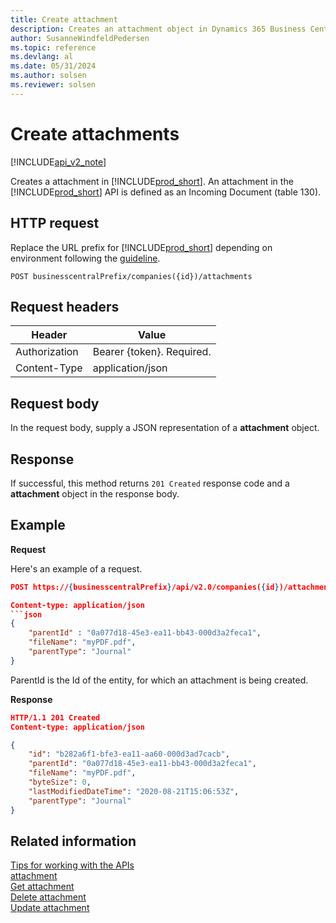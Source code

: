 ```yaml
---
title: Create attachment  
description: Creates an attachment object in Dynamics 365 Business Central.
author: SusanneWindfeldPedersen
ms.topic: reference
ms.devlang: al
ms.date: 05/31/2024
ms.author: solsen
ms.reviewer: solsen
---
```


# Create attachments

[!INCLUDE[api_v2_note](../../../includes/api_v2_note.md)]

Creates a attachment in [!INCLUDE[prod_short](../../../includes/prod_short.md)]. An attachment in the [!INCLUDE[prod_short](../../../includes/prod_short.md)] API is defined as an Incoming Document (table 130).

## HTTP request
Replace the URL prefix for [!INCLUDE[prod_short](../../../includes/prod_short.md)] depending on environment following the [guideline](../endpoints-apis-for-dynamics.md).

```
POST businesscentralPrefix/companies({id})/attachments
```

## Request headers

|Header|Value|
|------|-----|
|Authorization  |Bearer {token}. Required. |
|Content-Type  |application/json|


## Request body
In the request body, supply a JSON representation of a **attachment** object.

## Response
If successful, this method returns ```201 Created``` response code and a **attachment** object in the response body.

## Example

**Request**

Here's an example of a request.

```json
POST https://{businesscentralPrefix}/api/v2.0/companies({id})/attachments({id})

Content-type: application/json
```json
{
    "parentId" : "0a077d18-45e3-ea11-bb43-000d3a2feca1",
    "fileName": "myPDF.pdf",
    "parentType": "Journal"
}
```

ParentId is the Id of the entity, for which an attachment is being created.

**Response**

```json
HTTP/1.1 201 Created
Content-type: application/json

{
    "id": "b282a6f1-bfe3-ea11-aa60-000d3ad7cacb",
    "parentId": "0a077d18-45e3-ea11-bb43-000d3a2feca1",
    "fileName": "myPDF.pdf",
    "byteSize": 0,
    "lastModifiedDateTime": "2020-08-21T15:06:53Z",
    "parentType": "Journal"
}
```

## Related information
[Tips for working with the APIs](../../../developer/devenv-connect-apps-tips.md)    
[attachment](../resources/dynamics_attachment.md)    
[Get attachment](dynamics_attachment_Get.md)    
[Delete attachment](dynamics_attachment_Delete.md)    
[Update attachment](dynamics_attachment_Update.md)    
